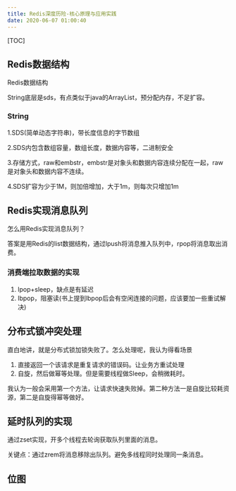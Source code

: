 ```yaml
---
title: Redis深度历险-核心原理与应用实践
date: 2020-06-07 01:00:40
---
```


[TOC]

## Redis数据结构

Redis数据结构

String底层是sds，有点类似于java的ArrayList，预分配内存，不足扩容。

### String

1.SDS(简单动态字符串)，带长度信息的字节数组

2.SDS内包含数组容量，数组长度，数据内容等，二进制安全

3.存储方式，raw和embstr，embstr是对象头和数据内容连续分配在一起，raw是对象头和数据内容不连续。

4.SDS扩容为少于1M，则加倍增加，大于1m，则每次只增加1m

## Redis实现消息队列

怎么用Redis实现消息队列？

答案是用Redis的list数据结构，通过lpush将消息推入队列中，rpop将消息取出消费。

### 消费端拉取数据的实现

1. lpop+sleep，缺点是有延迟
2. lbpop，阻塞读(书上提到lbpop后会有空闲连接的问题，应该要加一些重试解决)

## 分布式锁冲突处理

直白地讲，就是分布式锁加锁失败了。怎么处理呢，我认为得看场景

1. 直接返回一个该请求是重复请求的错误码。让业务方重试处理
2. 自旋，然后做幂等处理。但是需要线程做Sleep，会稍微耗时。

我认为一般会采用第一个方法，让请求快速失败掉。第二种方法一是自旋比较耗资源，第二是自旋得幂等做好。

## 延时队列的实现

通过zset实现，开多个线程去轮询获取队列里面的消息。

关键点：通过zrem将消息移除出队列。避免多线程同时处理同一条消息。

## 位图

